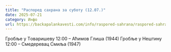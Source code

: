 ```yaml
---
title: "Распоред сахрана за суботу (12.07.)"
date: 2025-07-21
category: Инфо
url: https://backapalankavesti.com/info/raspored-sahrana/raspored-sahrana-za-subotu-12-07/
---
```


Гробље у Tоваришеву
12:00 – Аћимов Глиша (1944)
Гробље у Нештину
12:00 – Смедеревац Смиља (1947)
